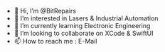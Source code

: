 - 👋 Hi, I’m @BitRepairs
- 👀 I’m interested in Lasers & Industrial Automation
- 🌱 I’m currently learning Electronic Engineering
- 💞️ I’m looking to collaborate on XCode & SwiftUI
- 📫 How to reach me : E-Mail


<!---
BitRepairs/BitRepairs is a ✨ special ✨ repository because its `README.md` (this file) appears on your GitHub profile.
You can click the Preview link to take a look at your changes.
--->
